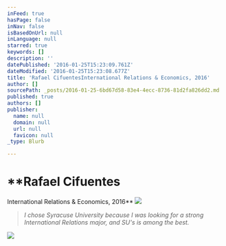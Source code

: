 ```yaml
---
inFeed: true
hasPage: false
inNav: false
isBasedOnUrl: null
inLanguage: null
starred: true
keywords: []
description: ''
datePublished: '2016-01-25T15:23:09.761Z'
dateModified: '2016-01-25T15:23:08.677Z'
title: 'Rafael CifuentesInternational Relations & Economics, 2016'
author: []
sourcePath: _posts/2016-01-25-6bd67d58-83e4-4ecc-8736-81d2fa826dd2.md
published: true
authors: []
publisher:
  name: null
  domain: null
  url: null
  favicon: null
_type: Blurb

---
```

# **Rafael Cifuentes  
International Relations & Economics, 2016**
![](https://the-grid-user-content.s3-us-west-2.amazonaws.com/74b9b1a7-b22a-498d-9927-50ff1a8c1e5c.jpg)

> _I chose Syracuse University because I was looking for a strong International Relations major, and SU's is among the best._

![](https://the-grid-user-content.s3-us-west-2.amazonaws.com/a32c4cfa-49aa-4076-bdfc-ff9e5f352e31.jpg)